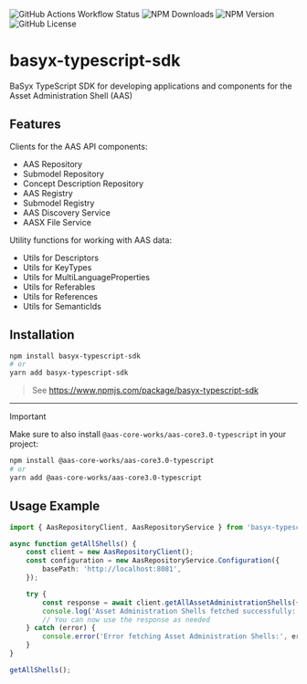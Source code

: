 ![GitHub Actions Workflow Status](https://img.shields.io/github/actions/workflow/status/eclipse-basyx/basyx-typescript-sdk/publish.yml)
![NPM Downloads](https://img.shields.io/npm/dw/basyx-typescript-sdk)
![NPM Version](https://img.shields.io/npm/v/basyx-typescript-sdk)
![GitHub License](https://img.shields.io/github/license/eclipse-basyx/basyx-typescript-sdk)

# basyx-typescript-sdk

BaSyx TypeScript SDK for developing applications and components for the Asset Administration Shell (AAS)

## Features

Clients for the AAS API components:
- AAS Repository
- Submodel Repository
- Concept Description Repository
- AAS Registry
- Submodel Registry
- AAS Discovery Service
- AASX File Service

Utility functions for working with AAS data:
- Utils for Descriptors
- Utils for KeyTypes
- Utils for MultiLanguageProperties
- Utils for Referables
- Utils for References
- Utils for SemanticIds

## Installation

```bash
npm install basyx-typescript-sdk
# or
yarn add basyx-typescript-sdk
```

> See https://www.npmjs.com/package/basyx-typescript-sdk

---

> [!IMPORTANT]
> Make sure to also install `@aas-core-works/aas-core3.0-typescript` in your project:

```bash
npm install @aas-core-works/aas-core3.0-typescript
# or
yarn add @aas-core-works/aas-core3.0-typescript
```

## Usage Example

```typescript
import { AasRepositoryClient, AasRepositoryService } from 'basyx-typescript-sdk';

async function getAllShells() {
    const client = new AasRepositoryClient();
    const configuration = new AasRepositoryService.Configuration({
        basePath: 'http://localhost:8081',
    });

    try {
        const response = await client.getAllAssetAdministrationShells({ configuration });
        console.log('Asset Administration Shells fetched successfully:', response);
        // You can now use the response as needed
    } catch (error) {
        console.error('Error fetching Asset Administration Shells:', error);
    }
}

getAllShells();
```
